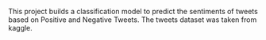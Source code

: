 This project builds a classification model to predict the sentiments of tweets based on Positive and Negative Tweets. The tweets dataset was taken from kaggle.
